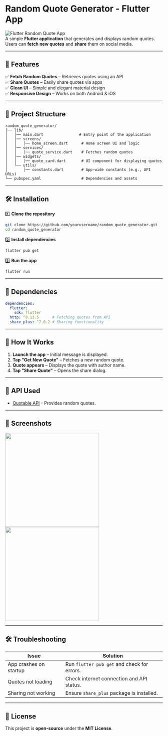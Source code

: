 # **Random Quote Generator - Flutter App**  

![Flutter Random Quote App](https://img.shields.io/badge/Flutter-3.0-blue.svg)  
A simple **Flutter application** that generates and displays random quotes. Users can **fetch new quotes** and **share** them on social media.

---

## **📌 Features**
✅ **Fetch Random Quotes** – Retrieves quotes using an API  
✅ **Share Quotes** – Easily share quotes via apps  
✅ **Clean UI** – Simple and elegant material design  
✅ **Responsive Design** – Works on both Android & iOS  

---

## **📂 Project Structure**
```
random_quote_generator/
│── lib/
│   │── main.dart                # Entry point of the application
│   │── screens/
│   │   │── home_screen.dart      # Home screen UI and logic
│   │── services/
│   │   │── quote_service.dart    # Fetches random quotes
│   │── widgets/
│   │   │── quote_card.dart       # UI component for displaying quotes
│   └── utils/
│       │── constants.dart        # App-wide constants (e.g., API URLs)
└── pubspec.yaml                  # Dependencies and assets
```

---

## **🛠 Installation**
1️⃣ **Clone the repository**  
```sh
git clone https://github.com/yourusername/random_quote_generator.git
cd random_quote_generator
```
2️⃣ **Install dependencies**  
```sh
flutter pub get
```
3️⃣ **Run the app**  
```sh
flutter run
```

---

## **📜 Dependencies**
```yaml
dependencies:
  flutter:
    sdk: flutter
  http: ^0.13.5      # Fetching quotes from API
  share_plus: ^7.0.2 # Sharing functionality
```

---

## **🚀 How It Works**
1. **Launch the app** – Initial message is displayed.  
2. **Tap "Get New Quote"** – Fetches a new random quote.  
3. **Quote appears** – Displays the quote with author name.  
4. **Tap "Share Quote"** – Opens the share dialog.  

---

## **📌 API Used**
- [Quotable API](https://api.quotable.io/random) - Provides random quotes.

---

## **📲 Screenshots**
<img src="screenshot1.png" width="300"> <img src="screenshot2.png" width="300">  

---

## **🛠 Troubleshooting**
| Issue                      | Solution |
|----------------------------|----------|
| App crashes on startup     | Run `flutter pub get` and check for errors. |
| Quotes not loading         | Check internet connection and API status. |
| Sharing not working        | Ensure `share_plus` package is installed. |

---

## **📜 License**
This project is **open-source** under the **MIT License**.
